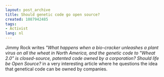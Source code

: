 ```yaml
---
layout: post_archive
title: Should genetic code go open source?
created: 1087942485
tags:
- Activist
lang: nl
---
```

Jimmy Rock writes <i>"What happens when a bio-cracker unleashes a plant virus on all the wheat in North America, and the genetic code to "Wheat 2.0" is closed-source, patented code owned by a corporation? Should life be Open Source?</i> in a very interesting article where he questions the idea that genetical code can be owned by companies.<!--break-->
